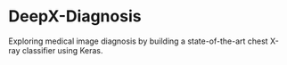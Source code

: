# DeepX-Diagnosis
Exploring medical image diagnosis by building a state-of-the-art chest X-ray classifier using Keras.
